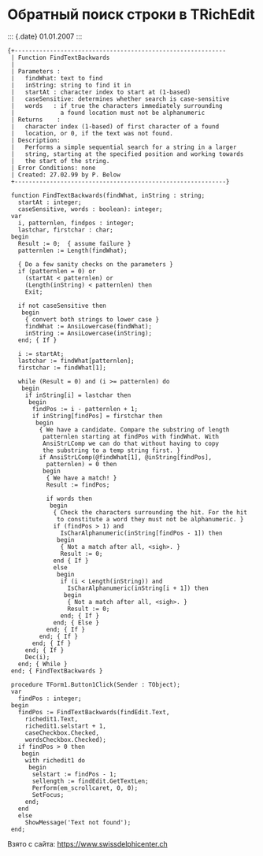 Обратный поиск строки в TRichEdit
=================================

::: {.date}
01.01.2007
:::

    {+------------------------------------------------------------ 
     | Function FindTextBackwards 
     | 
     | Parameters : 
     |   findWhat: text to find 
     |   inString: string to find it in 
     |   startAt : character index to start at (1-based) 
     |   caseSensitive: determines whether search is case-sensitive 
     |   words   : if true the characters immediately surrounding 
     |             a found location must not be alphanumeric 
     | Returns    : 
     |   character index (1-based) of first character of a found 
     |   location, or 0, if the text was not found. 
     | Description: 
     |   Performs a simple sequential search for a string in a larger 
     |   string, starting at the specified position and working towards 
     |   the start of the string. 
     | Error Conditions: none 
     | Created: 27.02.99 by P. Below 
     +------------------------------------------------------------}
     
     function FindTextBackwards(findWhat, inString : string;
       startAt : integer;
       caseSensitive, words : boolean): integer;
     var
       i, patternlen, findpos : integer;
       lastchar, firstchar : char;
     begin
       Result := 0;  { assume failure }
       patternlen := Length(findWhat);
     
       { Do a few sanity checks on the parameters }
       if (patternlen = 0) or
         (startAt < patternlen) or
         (Length(inString) < patternlen) then
         Exit;
     
       if not caseSensitive then
        begin
         { convert both strings to lower case }
         findWhat := AnsiLowercase(findWhat);
         inString := AnsiLowercase(inString);
       end; { If }
     
       i := startAt;
       lastchar := findWhat[patternlen];
       firstchar := findWhat[1];
     
       while (Result = 0) and (i >= patternlen) do
        begin
         if inString[i] = lastchar then
          begin
           findPos := i - patternlen + 1;
           if inString[findPos] = firstchar then
            begin
             { We have a candidate. Compare the substring of length 
              patternlen starting at findPos with findWhat. With 
              AnsiStrLComp we can do that without having to copy 
              the substring to a temp string first. }
             if AnsiStrLComp(@findWhat[1], @inString[findPos],
               patternlen) = 0 then
              begin
               { We have a match! }
               Result := findPos;
     
               if words then
                begin
                 { Check the characters surrounding the hit. For the hit 
                  to constitute a word they must not be alphanumeric. }
                 if (findPos > 1) and
                   IsCharAlphanumeric(inString[findPos - 1]) then
                  begin
                   { Not a match after all, <sigh>. }
                   Result := 0;
                 end { If }
                 else
                  begin
                   if (i < Length(inString)) and
                     IsCharAlphanumeric(inString[i + 1]) then
                    begin
                     { Not a match after all, <sigh>. }
                     Result := 0;
                   end; { If }
                 end; { Else }
               end; { If }
             end; { If }
           end; { If }
         end; { If }
         Dec(i);
       end; { While }
     end; { FindTextBackwards }
     
     procedure TForm1.Button1Click(Sender : TObject);
     var
       findPos : integer;
     begin
       findPos := FindTextBackwards(findEdit.Text,
         richedit1.Text,
         richedit1.selstart + 1,
         caseCheckbox.Checked,
         wordsCheckbox.Checked);
       if findPos > 0 then
        begin
         with richedit1 do
          begin
           selstart := findPos - 1;
           sellength := findEdit.GetTextLen;
           Perform(em_scrollcaret, 0, 0);
           SetFocus;
         end;
       end
       else
         ShowMessage('Text not found');
     end;

Взято с сайта: <https://www.swissdelphicenter.ch>
